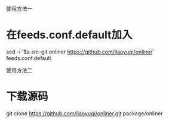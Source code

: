 使用方法一
# 在feeds.conf.default加入
sed -i '$a src-git onliner https://github.com/liaoyuqi/onliner' feeds.conf.default

使用方法二
# 下载源码
git clone https://github.com/liaoyuqi/onliner.git package/onliner





